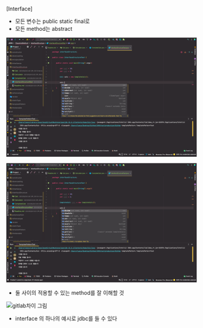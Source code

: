 [Interface]

- 모든 변수는 public static final로
- 모든 method는 abstract        
        

![img.png](img.png)

![img_1.png](img_1.png)

- 둘 사이의 적용할 수 있는 method를 잘 이해할 것

![gitlab차이 그림](https://gitlab.com/easyspubjava/javacoursework/-/raw/master/Chapter3/3-11/img/type.png)

- interface 의 하나의 예시로 jdbc를 들 수 있다
